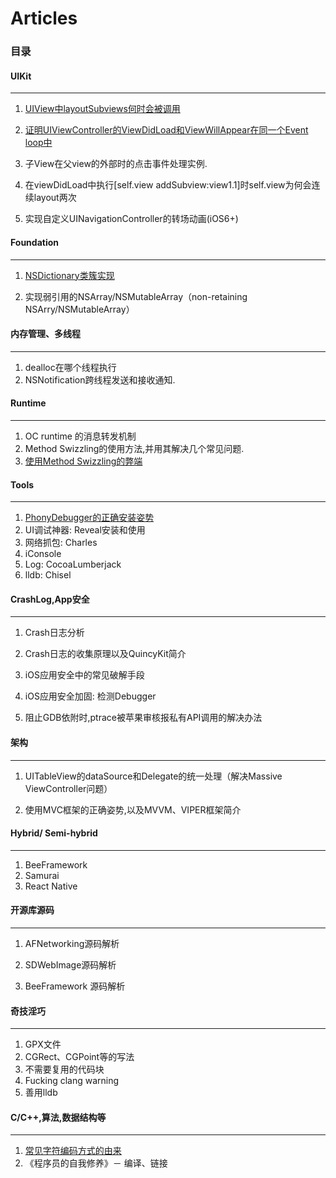 # Articles

### 目录

#### UIKit
---
1. [UIView中layoutSubviews何时会被调用](https://github.com/JasonWorking/Articles/blob/master/Articles/When-layoutsubviews-get-called.md)

2. [证明UIViewController的ViewDidLoad和ViewWillAppear在同一个Event loop中](https://github.com/JasonWorking/Articles/blob/master/Articles/viweDidLoad-viewWillAppear-in-one-event-loop.md)

3. 子View在父view的外部时的点击事件处理实例.

4. 在viewDidLoad中执行[self.view addSubview:view1.1]时self.view为何会连续layout两次

5. 实现自定义UINavigationController的转场动画(iOS6+)


#### Foundation
---
1. [NSDictionary类簇实现](https://github.com/JasonWorking/Articles/blob/master/Articles/Class-Cluster-NSDictionary.md) 

2. 实现弱引用的NSArray/NSMutableArray（non-retaining NSArry/NSMutableArray）



#### 内存管理、多线程
---
1. dealloc在哪个线程执行
2. NSNotification跨线程发送和接收通知.



#### Runtime 
---
1. OC runtime 的消息转发机制
2. Method Swizzling的使用方法,并用其解决几个常见问题. 
3. [使用Method Swizzling的弊端](https://github.com/JasonWorking/Articles/blob/master/Articles/Danger%20of%20Method%20Swizzling.md)

#### Tools 
---

1. [PhonyDebugger的正确安装姿势](https://github.com/JasonWorking/Articles/blob/master/Articles/Install-PhonyDebugger.md)
2. UI调试神器: Reveal安装和使用
3. 网络抓包: Charles
4. iConsole
5. Log: CocoaLumberjack
6. lldb: Chisel

#### CrashLog,App安全
---
1. Crash日志分析

2. Crash日志的收集原理以及QuincyKit简介

3. iOS应用安全中的常见破解手段

4. iOS应用安全加固: 检测Debugger

5. 阻止GDB依附时,ptrace被苹果审核报私有API调用的解决办法

#### 架构
---
1. UITableView的dataSource和Delegate的统一处理（解决Massive ViewController问题）

2. 使用MVC框架的正确姿势,以及MVVM、VIPER框架简介


#### Hybrid/ Semi-hybrid 
---
1. BeeFramework 
2. Samurai
3. React Native 


#### 开源库源码
---
1. AFNetworking源码解析

2. SDWebImage源码解析 

3. BeeFramework 源码解析




#### 奇技淫巧
---
1. GPX文件
2. CGRect、CGPoint等的写法
3. 不需要复用的代码块
4. Fucking clang warning 
5. 善用lldb

#### C/C++,算法,数据结构等
---

1.  [常见字符编码方式的由来](https://github.com/JasonWorking/Articles/blob/master/Articles/ASCII-Unicode-UTF8.md)
2.  《程序员的自我修养》－ 编译、链接















